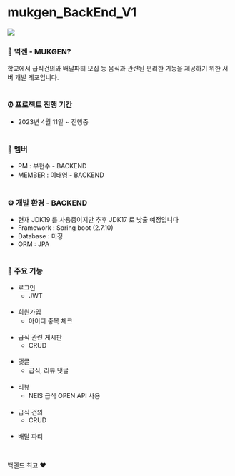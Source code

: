 # mukgen_BackEnd_V1

<img src="https://user-images.githubusercontent.com/101314072/232758881-d879feda-9711-46d5-9da9-4dd1faeac641.png"/></a>

### 🍊 먹젠 - MUKGEN?
학교에서 급식건의와 배달파티 모집 등 음식과 관련된 편리한 기능을 제공하기 위한 서버 개발 레포입니다.
#
### ⏰ 프로젝트 진행 기간
* 2023년 4월 11일 ~ 진행중
#
### 🎃 멤버
* PM : 부현수 - BACKEND
* MEMBER : 이태영 - BACKEND
#
### ⚙️ 개발 환경 - BACKEND
* 현재 JDK19 를 사용중이지만 추후 JDK17 로 낮출 예정입니다
* Framework : Spring boot (2.7.10)
* Database : 미정
* ORM : JPA
#
### 📌 주요 기능
* 로그인
  * JWT 
  <br>
* 회원가입
  * 아이디 중복 체크
  <br>
* 급식 관련 게시판 
  * CRUD 
  <br>
* 댓글
  * 급식, 리뷰 댓글 
  <br>
* 리뷰
  * NEIS 급식 OPEN API 사용 
  <br>
* 급식 건의
  * CRUD 
  <br>
* 배달 파티 
<br>


백엔드 최고 ❤️
